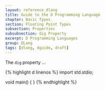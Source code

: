 ```yaml
---
layout: reference_dlang
title: Guide to the D Programming Language
chapter: Basic Types
section: Floating Point Types
subsection: Properties
subsubsection: dig Property
excerpt: D Programming Languages
group: DLang
tags: [dlang, dguide, draft]
---
```


The `dig` property ...

{% highlight d linenos %}
import std.stdio;

void main() {
}
{% endhighlight %}
